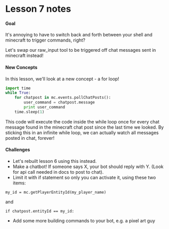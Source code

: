 # Lesson 7 notes

#### Goal

It's annoying to have to switch back and forth between your shell and minecraft to trigger commands, right?

Let's swap our raw_input tool to be triggered off chat messages sent in minecraft instead!

#### New Concepts

In this lesson, we'll look at a new concept - a for loop!

```python
import time
while True:
    for chatpost in mc.events.pollChatPosts():
        user_command = chatpost.message
        print user_command
    time.sleep(1)
```

This code will execute the code inside the while loop once for every chat message found in the minecraft chat post since the last time we looked. By sticking this in an infinite while loop, we can actually watch all messages posted in chat, forever!


#### Challenges
- Let's rebuilt lesson 6 using this instead.
- Make a chatbot! If someone says X, your bot should reply with Y. (Look for api call needed in docs to post to chat).
- Limit it with if statement so only you can activate it, using these two items:
```
my_id = mc.getPlayerEntityId(my_player_name)
```
and
```
if chatpost.entityId == my_id:
```
- Add some more building commands to your bot, e.g. a pixel art guy